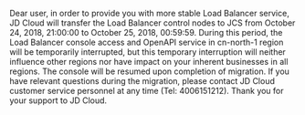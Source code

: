 <p>Dear user, in order to provide you with more stable Load Balancer service, JD Cloud will transfer the Load Balancer control nodes to JCS from October 24, 2018, 21:00:00 to October 25, 2018, 00:59:59. During this period, the Load Balancer console access and OpenAPI service in cn-north-1 region will be temporarily interrupted, but this temporary interruption will neither influence other regions nor have impact on your inherent businesses in all regions. The console will be resumed upon completion of migration. If you have relevant questions during the migration, please contact JD Cloud customer service personnel at any time (Tel: 4006151212). Thank you for your support to JD Cloud.</p>

